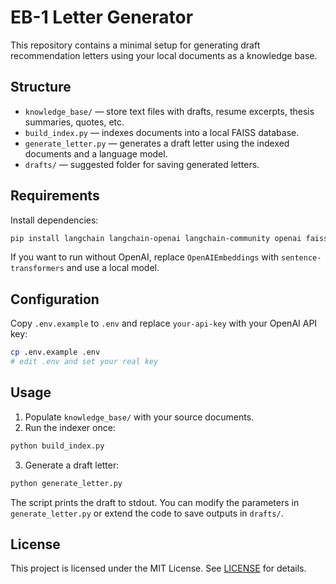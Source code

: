 # EB-1 Letter Generator

This repository contains a minimal setup for generating draft recommendation letters using your local documents as a knowledge base.

## Structure

- `knowledge_base/` — store text files with drafts, resume excerpts, thesis summaries, quotes, etc.
- `build_index.py` — indexes documents into a local FAISS database.
- `generate_letter.py` — generates a draft letter using the indexed documents and a language model.
- `drafts/` — suggested folder for saving generated letters.

## Requirements

Install dependencies:

```bash
pip install langchain langchain-openai langchain-community openai faiss-cpu tiktoken
```

If you want to run without OpenAI, replace `OpenAIEmbeddings` with `sentence-transformers` and use a local model.

## Configuration

Copy `.env.example` to `.env` and replace `your-api-key` with your OpenAI API key:

```bash
cp .env.example .env
# edit .env and set your real key
```

## Usage

1. Populate `knowledge_base/` with your source documents.
2. Run the indexer once:

```bash
python build_index.py
```

3. Generate a draft letter:

```bash
python generate_letter.py
```

The script prints the draft to stdout. You can modify the parameters in `generate_letter.py` or extend the code to save outputs in `drafts/`.

## License

This project is licensed under the MIT License. See [LICENSE](LICENSE) for details.

